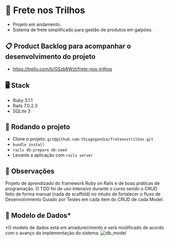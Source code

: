 # :truck: Frete nos Trilhos

- Projeto em andamento.
- Sistema de frete simplificado para gestão de produtos em galpões.

## :clipboard: Product Backlog para acompanhar o desenvolvimento do projeto

- https://trello.com/b/GSzb6Wzl/frete-nos-trilhos

## :desktop_computer: Stack

- Ruby 3.1.1
- Rails 7.0.2.3
- SQLite 3

## :arrows_counterclockwise: Rodando o projeto

- Clone o projeto: `git@github.com:thiagogondim/fretenostrilhos.git`
- `bundle install`
- `rails db:prepare db:seed`
- Levante a aplicação com `rails server`

## :memo: Observações

Projeto de aprendizado do framework Ruby on Rails e de boas práticas de programação. O TDD foi de uso intensivo durante o curso sendo o CRUD feito de forma manual (nada de scaffold) no intuito de fortalecer o fluxo de Desenvolvimento Guiado por Testes em cada item do CRUD de cada Model.

## :floppy_disk: Modelo de Dados\*

\*O modelo de dados está em amadurecimento e será modificado de acordo com o avanço da implementação do sistema.
![db_model](https://user-images.githubusercontent.com/14118336/170393011-3b6ed362-cabb-4eab-a63b-d70aefada719.png)
